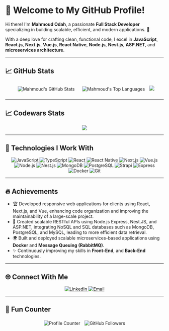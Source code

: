 # 🌟 Welcome to My GitHub Profile!

Hi there! I'm **Mahmoud Odah**, a passionate **Full Stack Developer** specializing in building scalable, efficient, and modern applications. 🚀

With a deep love for crafting clean, functional code, I excel in **JavaScript**, **React.js**, **Next.js**, **Vue.js**, **React Native**, **Node.js**, **Nest.js**, **ASP.NET**, and **microservices architecture**.

---

## 📈 GitHub Stats

<div align="center">

  <!-- GitHub Stats -->
  <img src="https://github-readme-stats.vercel.app/api?username=Mahmoud-Odah&show_icons=true&theme=radical&count_private=true" alt="Mahmoud's GitHub Stats" style="margin: 10px;" />

  <!-- GitHub Streak -->
   <!-- <img src="https://github-readme-streak-stats.herokuapp.com/?user=Mahmoud-Odah&theme=radical" alt="Mahmoud's GitHub Streak" style="margin: 10px;" /> -->

  <!-- Most Used Languages -->
  <img src="https://github-readme-stats.vercel.app/api/top-langs/?username=Mahmoud-Odah&layout=compact&theme=radical&langs_count=8&hide=ruby,dart,python,objective-c" alt="Mahmoud's Top Languages" style="margin: 10px;" />

  <!-- codewars badge -->
  <img src="https://www.codewars.com/users/Mahmoud-Odah/badges/large" />

</div>

---

## 📈 Codewars Stats

<div align="center">
  <!-- codewars badge -->
  <img src="https://www.codewars.com/users/Mahmoud-Odah/badges/large" />
</div>

---

## 🚀 Technologies I Work With

<div align="center">
  <img src="https://img.shields.io/badge/Code-JavaScript-informational?style=flat&logo=javascript&color=F7DF1E" alt="JavaScript" />
  <img src="https://img.shields.io/badge/Code-TypeScript-blue?style=flat&logo=typescript&color=007ACC" alt="TypeScript" />
  <img src="https://img.shields.io/badge/Code-React-blue?style=flat&logo=react&color=61DAFB" alt="React" />
  <img src="https://img.shields.io/badge/Code-React_Native-blue?style=flat&logo=react&color=61DAFB" alt="React Native" />
  <img src="https://img.shields.io/badge/Code-Next.js-black?style=flat&logo=next.js&color=000000" alt="Next.js" />
  <img src="https://img.shields.io/badge/Code-Vue.js-green?style=flat&logo=vue.js&color=4FC08D" alt="Vue.js" />
  <img src="https://img.shields.io/badge/Code-Node.js-green?style=flat&logo=node.js&color=339933" alt="Node.js" />
  <img src="https://img.shields.io/badge/Code-Nest.js-green?style=flat&logo=nestjs&color=ea2845" alt="Nest.js" />
  <img src="https://img.shields.io/badge/Code-MongoDB-green?style=flat&logo=mongodb&color=47A248" alt="MongoDB" />
  <img src="https://img.shields.io/badge/Code-PostgreSQL-blue?style=flat&logo=postgresql&color=4169E1" alt="PostgreSQL" />
  <img src="https://img.shields.io/badge/Code-Strapi-purple?style=flat&logo=strapi&color=8A2BE2" alt="Strapi" />
  <img src="https://img.shields.io/badge/Code-Express-black?style=flat&logo=express&color=000000" alt="Express" />
  <img src="https://img.shields.io/badge/Tools-Docker-blue?style=flat&logo=docker&color=2496ED" alt="Docker" />
  <img src="https://img.shields.io/badge/Tools-Git-red?style=flat&logo=git&color=F05032" alt="Git" />
</div>

---

## 🔥 Achievements

- 🏆 Developed responsive web applications for clients using React, Next.js, and Vue, enhancing code organization and improving the maintainability of a large-scale project.
- 🚀 Created scalable RESTful APIs using Node.js Express, Nest.JS, and ASP.NET, integrating NoSQL and SQL databases such as MongoDB, PostgreSQL, and MySQL, leading to more efficient data retrieval.
- 🌍 Built and deployed scalable microservices-based applications using **Docker** and **Message Queuing (RabbitMQ)**.
- ✨ Continuously improving my skills in **Front-End**, and **Back-End** technologies.

---

## 🌐 Connect With Me

<div align="center">
  <a href="https://www.linkedin.com/in/mahmoud-odeh-a9399b20a/" target="_blank">
    <img src="https://img.shields.io/badge/LinkedIn-blue?style=flat&logo=linkedin&logoColor=white" alt="LinkedIn" />
  </a>
  <a href="mailto:mahmoud.odah08@gmail.com" target="_blank">
    <img src="https://img.shields.io/badge/Email-red?style=flat&logo=gmail&logoColor=white" alt="Email" />
  </a>
</div>

---

## 🌟 Fun Counter

<div align="center">
  <img src="https://komarev.com/ghpvc/?username=Mahmoud-Odah&label=Profile%20Views&color=green&style=flat" alt="Profile Counter" style="margin: 5px;" />
  <img src="https://img.shields.io/github/followers/Mahmoud-Odah?label=Followers&style=social" alt="GitHub Followers" style="margin: 5px;" />
</div>
